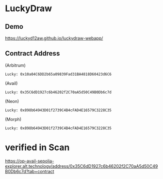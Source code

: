 # LuckyDraw

## Demo

https://luckyd12aw.github.io/luckydraw-webapp/

## Contract Address

(Arbitrum)

```
Lucky: 0x10a04C6DD2b65a09839Fad31BA4818D60423d6C6
```

(Avail)

```
Lucky: 0x35C6dD1927c6b46202f2C70aA5d50C49B0Db6c7d
```

(Neon)

```
Lucky: 0x898b64943D01f2739C4B4cFAD4E16579C3228C35
```

(Morph)

```
Lucky: 0x898b64943D01f2739C4B4cFAD4E16579C3228C35
```

# verified in Scan

https://op-avail-sepolia-explorer.alt.technology/address/0x35C6dD1927c6b46202f2C70aA5d50C49B0Db6c7d?tab=contract
